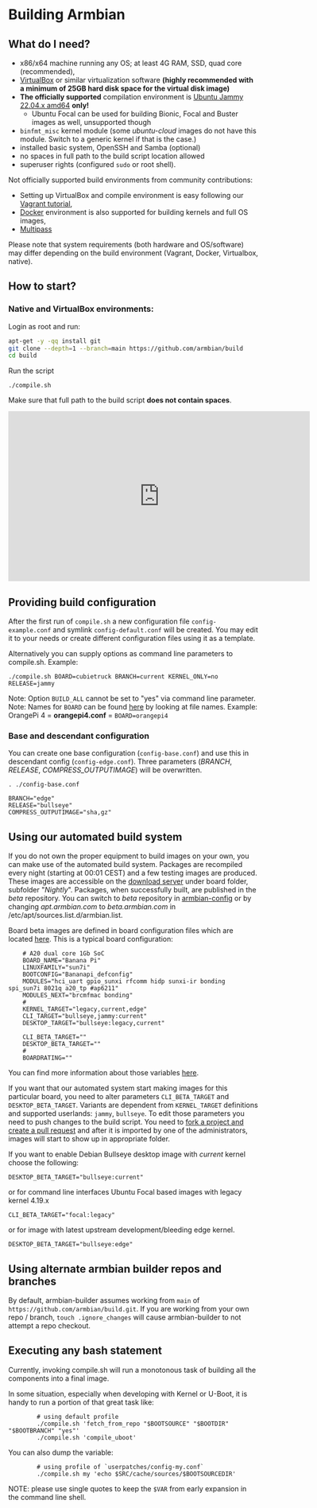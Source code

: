 # Building Armbian

## What do I need?

- x86/x64 machine running any OS; at least 4G RAM, SSD, quad core (recommended),
- [VirtualBox](https://www.virtualbox.org/wiki/Downloads) or similar virtualization software **(highly recommended with a minimum of 25GB hard disk space for the virtual disk image)**
- **The officially supported** compilation environment is [Ubuntu Jammy 22.04.x amd64](https://www.releases.ubuntu.com/jammy/) **only!**
  - Ubuntu Focal can be used for building Bionic, Focal and Buster images as well, unsupported though
- `binfmt_misc` kernel module (some *ubuntu-cloud* images do not have this module.  Switch to a generic kernel if that is the case.)
- installed basic system, OpenSSH and Samba (optional)
- no spaces in full path to the build script location allowed
- superuser rights (configured `sudo` or root shell).

Not officially supported build environments from community contributions:

- Setting up VirtualBox and compile environment is easy following our [Vagrant tutorial](https://docs.armbian.com/Developer-Guide_Using-Vagrant/),
- [Docker](Developer-Guide_Building-with-Docker.md) environment is also supported for building kernels and full OS images,
- [Multipass](https://gist.github.com/atomic77/7633fcdbf99dca80f31fd6d64bfd0565)

Please note that system requirements (both hardware and OS/software) may differ depending on the build environment (Vagrant, Docker, Virtualbox, native).

## How to start?

### Native and VirtualBox environments:

Login as root and run:

```bash
apt-get -y -qq install git  
git clone --depth=1 --branch=main https://github.com/armbian/build  
cd build  
```

Run the script

	./compile.sh

Make sure that full path to the build script **does not contain spaces**.


<iframe width="607" height="342" src="https://www.youtube.com/embed/kQcEFsXEJEE" frameborder="0" allow="accelerometer; autoplay; clipboard-write; encrypted-media; gyroscope; picture-in-picture" allowfullscreen></iframe>

## Providing build configuration

After the first run of `compile.sh` a new configuration file `config-example.conf` and symlink `config-default.conf` will be created.
You may edit it to your needs or create different configuration files using it as a template.

Alternatively you can supply options as command line parameters to compile.sh.
Example:

    ./compile.sh BOARD=cubietruck BRANCH=current KERNEL_ONLY=no RELEASE=jammy

Note: Option `BUILD_ALL` cannot be set to "yes" via command line parameter.  
Note: Names for `BOARD` can be found [here](https://github.com/armbian/build/tree/main/config/boards) by looking at file names. Example: OrangePi 4 = **orangepi4.conf** = `BOARD=orangepi4`

### Base and descendant configuration

You can create one base configuration (`config-base.conf`) and use this in descendant config (`config-edge.conf`). Three parameters (*BRANCH*, *RELEASE*, *COMPRESS_OUTPUTIMAGE*) will be overwritten.

```
. ./config-base.conf  
  
BRANCH="edge"  
RELEASE="bullseye"  
COMPRESS_OUTPUTIMAGE="sha,gz"  
```

## Using our automated build system

If you do not own the proper equipment to build images on your own, you can make use of the automated build system.
Packages are recompiled every night (starting at 00:01 CEST) and a few testing images are produced.
These images are accessible on the [download server](https://dl.armbian.com/) under board folder, subfolder "*Nightly*".
Packages, when successfully built, are published in the *beta* repository.
You can switch to *beta* repository in [armbian-config](User-Guide_Armbian-Config.md) or by changing *apt.armbian.com* to *beta.armbian.com* in /etc/apt/sources.list.d/armbian.list.

Board beta images are defined in board configuration files which are located [here](https://github.com/armbian/build/tree/main/config/boards).
This is a typical board configuration:

```
	# A20 dual core 1Gb SoC  
	BOARD_NAME="Banana Pi"  
	LINUXFAMILY="sun7i"  
	BOOTCONFIG="Bananapi_defconfig"  
	MODULES="hci_uart gpio_sunxi rfcomm hidp sunxi-ir bonding spi_sun7i 8021q a20_tp #ap6211"  
	MODULES_NEXT="brcmfmac bonding"  
	#  
	KERNEL_TARGET="legacy,current,edge"  
	CLI_TARGET="bullseye,jammy:current"  
	DESKTOP_TARGET="bullseye:legacy,current"  
	  
	CLI_BETA_TARGET=""  
	DESKTOP_BETA_TARGET=""  
	#  
	BOARDRATING=""    
```

You can find more information about those variables [here](https://github.com/armbian/build/blob/main/config/boards/README.md).

If you want that our automated system start making images for this particular board, you need to alter parameters `CLI_BETA_TARGET` and `DESKTOP_BETA_TARGET`.
Variants are dependent from `KERNEL_TARGET` definitions and supported userlands: `jammy`, `bullseye`.
To edit those parameters you need to push changes to the build script.
You need to [fork a project and create a pull request](Process_Contribute.md) and after it is imported by one of the administrators, images will start to show up in appropriate folder.

If you want to enable Debian Bullseye desktop image with _current_ kernel choose the following:

	DESKTOP_BETA_TARGET="bullseye:current"

or for command line interfaces Ubuntu Focal based images with legacy kernel 4.19.x

	CLI_BETA_TARGET="focal:legacy"

or for image with latest upstream development/bleeding edge kernel.

	DESKTOP_BETA_TARGET="bullseye:edge"


## Using alternate armbian builder repos and branches

By default, armbian-builder assumes working from `main` of `https://github.com/armbian/build.git`.  If you are working from your own repo / branch, `touch .ignore_changes` will cause armbian-builder to not attempt a repo checkout.

## Executing any bash statement

Currently, invoking compile.sh will run a monotonous task of building all the components into a final image.

In some situation, especially when developing with Kernel or U-Boot, it is handy to run a portion of that great task like:

```
        # using default profile  
        ./compile.sh 'fetch_from_repo "$BOOTSOURCE" "$BOOTDIR" "$BOOTBRANCH" "yes"'  
        ./compile.sh 'compile_uboot'  
```

You can also dump the variable:

```
        # using profile of `userpatches/config-my.conf`  
        ./compile.sh my 'echo $SRC/cache/sources/$BOOTSOURCEDIR'  
```

NOTE: please use single quotes to keep the `$VAR` from early expansion in the command line shell.
